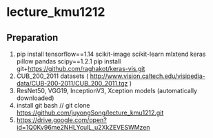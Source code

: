 # lecture_kmu1212

## Preparation

1.	pip install tensorflow==1.14 scikit-image scikit-learn mlxtend keras pillow pandas scipy==1.2.1
    pip install git+https://github.com/raghakot/keras-vis.git
2.	CUB_200_2011 datasets ( http://www.vision.caltech.edu/visipedia-data/CUB-200-2011/CUB_200_2011.tgz )
3.	ResNet50, VGG19, InceptionV3, Xception models (automatically downloaded)
4.	install git bash // git clone https://github.com/juyongSong/lecture_kmu1212.git
5.  https://drive.google.com/open?id=1Q0Kv96me2NHLYculL_u2XkZEVESWMzen
